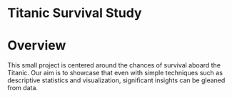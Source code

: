 # Titanic Survival Study
# Overview
This small project is centered around the chances of survival aboard the Titanic. Our aim is to showcase that even with simple techniques such as descriptive statistics and visualization, significant insights can be gleaned from data.
